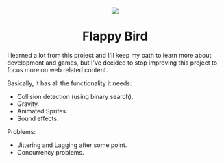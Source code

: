 <h1 align="center">
    <img src="./assets/favicon.ico"><br><br>
    Flappy Bird
</h1>

I learned a lot from this project and I'll keep my path to learn more about development and games, but I've decided to stop improving this project to focus more on web related content.

Basically, it has all the functionality it needs:
- Collision detection (using binary search).
- Gravity.
- Animated Sprites.
- Sound effects.

Problems:
- Jittering and Lagging after some point.
- Concurrency problems.